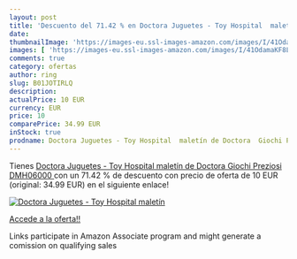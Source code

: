 ```yaml
---
layout: post
title: 'Descuento del 71.42 % en Doctora Juguetes - Toy Hospital  maletín'
date: 
thumbnailImage: 'https://images-eu.ssl-images-amazon.com/images/I/41OdamaKF8L._SL200_.jpg'
images: [ 'https://images-eu.ssl-images-amazon.com/images/I/41OdamaKF8L._SL200_.jpg' ]
comments: true
category: ofertas
author: ring
slug: B01JOTIRLQ
description:
actualPrice: 10 EUR
currency: EUR
price: 10
comparePrice: 34.99 EUR
inStock: true
prodname: Doctora Juguetes - Toy Hospital  maletín de Doctora  Giochi Preziosi DMH06000 
---
```


Tienes [Doctora Juguetes - Toy Hospital  maletín de Doctora  Giochi Preziosi DMH06000 ](https://www.amazon.es/dp/B01JOTIRLQ/?tag=tolees-21) con un 71.42 % de descuento con precio de oferta de 10 EUR (original: 34.99 EUR) en el siguiente enlace!

[![Doctora Juguetes - Toy Hospital  maletín](https://images-eu.ssl-images-amazon.com/images/I/41OdamaKF8L._SL200_.jpg)](https://www.amazon.es/dp/B01JOTIRLQ/?tag=tolees-21)

[Accede a la oferta!!](https://www.amazon.es/dp/B01JOTIRLQ/?tag=tolees-21)

Links participate in Amazon Associate program and might generate a comission on qualifying sales


